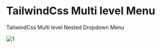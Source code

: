 # TailwindCss Multi level Menu

 TailwindCss Multi level Nested Dropdown Menu

![1](https://user-images.githubusercontent.com/92432029/164277493-8a9a4299-8d26-4aa0-b700-2404fc7da95e.png)
